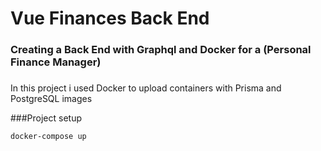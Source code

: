 # Vue Finances Back End

### Creating a Back End with Graphql and Docker for a (Personal Finance Manager)

###
In this project i used Docker to upload containers with Prisma and PostgreSQL images 

###Project setup
```
docker-compose up
```